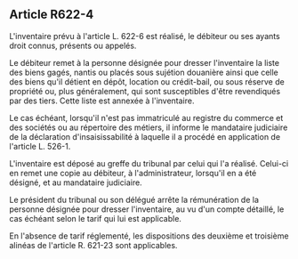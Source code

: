 Article R622-4
----
L'inventaire prévu à l'article L. 622-6 est réalisé, le débiteur ou ses ayants
droit connus, présents ou appelés.

Le débiteur remet à la personne désignée pour dresser l'inventaire la liste des
biens gagés, nantis ou placés sous sujétion douanière ainsi que celle des biens
qu'il détient en dépôt, location ou crédit-bail, ou sous réserve de propriété
ou, plus généralement, qui sont susceptibles d'être revendiqués par des tiers.
Cette liste est annexée à l'inventaire.

Le cas échéant, lorsqu'il n'est pas immatriculé au registre du commerce et des
sociétés ou au répertoire des métiers, il informe le mandataire judiciaire de la
déclaration d'insaisissabilité à laquelle il a procédé en application de
l'article L. 526-1.

L'inventaire est déposé au greffe du tribunal par celui qui l'a réalisé.
Celui-ci en remet une copie au débiteur, à l'administrateur, lorsqu'il en a été
désigné, et au mandataire judiciaire.

Le président du tribunal ou son délégué arrête la rémunération de la personne
désignée pour dresser l'inventaire, au vu d'un compte détaillé, le cas échéant
selon le tarif qui lui est applicable.

En l'absence de tarif réglementé, les dispositions des deuxième et troisième
alinéas de l'article R. 621-23 sont applicables.
